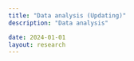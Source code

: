 ```yaml
---
title: "Data analysis (Updating)"
description: "Data analysis"

date: 2024-01-01
layout: research
---
```



